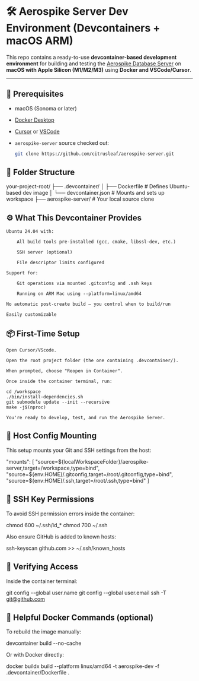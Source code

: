 # 🛠 Aerospike Server Dev Environment (Devcontainers + macOS ARM)

This repo contains a ready-to-use **devcontainer-based development environment** for building and testing the [Aerospike Database Server](https://github.com/citrusleaf/aerospike-server) on **macOS with Apple Silicon (M1/M2/M3)** using **Docker and VSCode/Cursor**.

---

## 🚀 Prerequisites

- macOS (Sonoma or later)
- [Docker Desktop](https://www.docker.com/products/docker-desktop/)
- [Cursor](https://www.cursor.so/) or [VSCode](https://code.visualstudio.com/)
- `aerospike-server` source checked out:

  ```bash
  git clone https://github.com/citrusleaf/aerospike-server.git

## 📁 Folder Structure

your-project-root/
├── .devcontainer/
│   ├── Dockerfile           # Defines Ubuntu-based dev image
│   └── devcontainer.json    # Mounts and sets up workspace
├── aerospike-server/        # Your local source clone

## ⚙️ What This Devcontainer Provides

    Ubuntu 24.04 with:

        All build tools pre-installed (gcc, cmake, libssl-dev, etc.)

        SSH server (optional)

        File descriptor limits configured

    Support for:

        Git operations via mounted .gitconfig and .ssh keys

        Running on ARM Mac using --platform=linux/amd64

    No automatic post-create build — you control when to build/run

    Easily customizable

## 📦 First-Time Setup

    Open Cursor/VScode.

    Open the root project folder (the one containing .devcontainer/).

    When prompted, choose "Reopen in Container".

    Once inside the container terminal, run:

    cd /workspace
    ./bin/install-dependencies.sh
    git submodule update --init --recursive
    make -j$(nproc)

    You're ready to develop, test, and run the Aerospike Server.

## 🧩 Host Config Mounting

This setup mounts your Git and SSH settings from the host:

"mounts": [
  "source=${localWorkspaceFolder}/aerospike-server,target=/workspace,type=bind",
  "source=${env:HOME}/.gitconfig,target=/root/.gitconfig,type=bind",
  "source=${env:HOME}/.ssh,target=/root/.ssh,type=bind"
]

## 🔐 SSH Key Permissions

To avoid SSH permission errors inside the container:

chmod 600 ~/.ssh/id_*
chmod 700 ~/.ssh

Also ensure GitHub is added to known hosts:

ssh-keyscan github.com >> ~/.ssh/known_hosts

## 🧪 Verifying Access

Inside the container terminal:

git config --global user.name
git config --global user.email
ssh -T git@github.com

## 🐳 Helpful Docker Commands (optional)

To rebuild the image manually:

devcontainer build --no-cache

Or with Docker directly:

docker buildx build --platform linux/amd64 -t aerospike-dev -f .devcontainer/Dockerfile .
